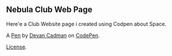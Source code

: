 Nebula Club Web Page
---------------
Here'e a Club Website page i created using Codpen about Space.

A [Pen](http://codepen.io/DEVANCADMAN/pen/NAQmdX) by [Devan Cadman](http://codepen.io/DEVANCADMAN) on [CodePen](http://codepen.io/).

[License](http://codepen.io/DEVANCADMAN/pen/NAQmdX/license).
